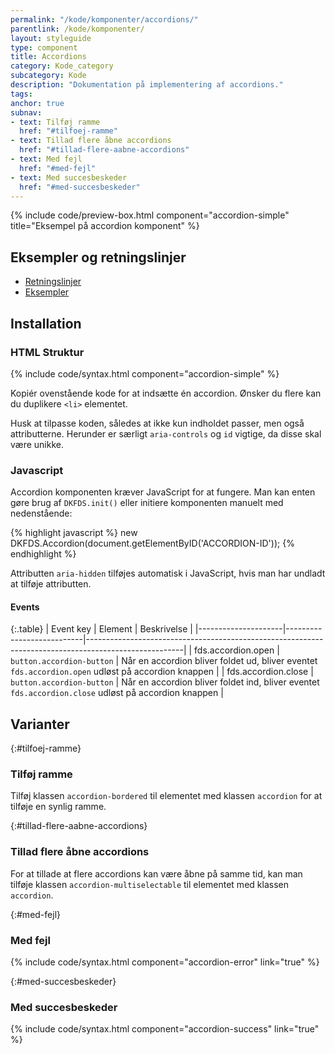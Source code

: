 ```yaml
---
permalink: "/kode/komponenter/accordions/"
parentlink: /kode/komponenter/
layout: styleguide
type: component
title: Accordions
category: Kode_category
subcategory: Kode
description: "Dokumentation på implementering af accordions."
tags: 
anchor: true
subnav:
- text: Tilføj ramme
  href: "#tilfoej-ramme"
- text: Tillad flere åbne accordions
  href: "#tillad-flere-aabne-accordions"
- text: Med fejl
  href: "#med-fejl"
- text: Med succesbeskeder
  href: "#med-succesbeskeder"
---
```


{% include code/preview-box.html component="accordion-simple" title="Eksempel på accordion komponent" %}

## Eksempler og retningslinjer
<ul class="nobullet-list">
    <li><a href="/komponenter/accordions/#retningslinjer">Retningslinjer</a></li>
    <li><a href="/komponenter/accordions/">Eksempler</a></li>
</ul>

## Installation

### HTML Struktur

{% include code/syntax.html component="accordion-simple" %}

Kopiér ovenstående kode for at indsætte én accordion. Ønsker du flere kan du duplikere `<li>` elementet.

Husk at tilpasse koden, således at ikke kun indholdet passer, men også attributterne. Herunder er særligt `aria-controls` og `id` vigtige, da disse skal være unikke. 

### Javascript
Accordion komponenten kræver JavaScript for at fungere. Man kan enten gøre brug af `DKFDS.init()` eller initiere komponenten manuelt med nedenstående:

{% highlight javascript %}
new DKFDS.Accordion(document.getElementByID('ACCORDION-ID'));
{% endhighlight %}

Attributten `aria-hidden` tilføjes automatisk i JavaScript, hvis man har undladt at tilføje attributten.

#### Events

{:.table}
| Event key           | Element                   | Beskrivelse                                                                                          |
|---------------------|---------------------------|------------------------------------------------------------------------------------------------------|
| fds.accordion.open  | `button.accordion-button` | Når en accordion bliver foldet ud, bliver eventet `fds.accordion.open` udløst på accordion knappen   |
| fds.accordion.close | `button.accordion-button` | Når en accordion bliver foldet ind, bliver eventet `fds.accordion.close` udløst på accordion knappen |

## Varianter

{:#tilfoej-ramme}
### Tilføj ramme

Tilføj klassen `accordion-bordered` til elementet med klassen `accordion` for at tilføje en synlig ramme.

{:#tillad-flere-aabne-accordions}
### Tillad flere åbne accordions

For at tillade at flere accordions kan være åbne på samme tid, kan man tilføje klassen `accordion-multiselectable` til elementet med klassen `accordion`.

{:#med-fejl}
### Med fejl
{% include code/syntax.html component="accordion-error" link="true" %}

{:#med-succesbeskeder}
### Med succesbeskeder
{% include code/syntax.html component="accordion-success" link="true" %}

